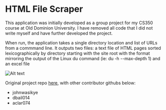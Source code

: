# HTML File Scraper

This application was initially developed as a group project for my CS350 course at Old Dominion University. I have removed all code that I did not write myself and have further developed the project.

When run, the application takes a single directory location and list of URLs from a commmand line. It outputs two files: a text file of HTML pages sorted lexicographically by directory starting with the site root with the format mirroring the output of the Linux du command (ie: du -h --max-depth 1) and an excel file 

![Alt text](initial_uml.svg?raw=true "Title")

Original project repo [here](https://github.com/dbail014/Offline-Web-Analysis), with other contributor githubs below:
- johnwasikye
- dbail014
- aclar074
